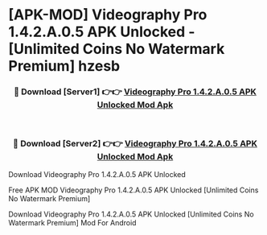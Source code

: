 # [APK-MOD] Videography Pro 1.4.2.A.0.5 APK Unlocked - [Unlimited Coins No Watermark Premium] hzesb



<div align="center">
<h3>🔴 Download [Server1] 👉👉 <a href="https://momento.my/?title=Videography_Pro_1.4.2.A.0.5_APK_Unlocked">Videography Pro 1.4.2.A.0.5 APK Unlocked Mod Apk</a></h3><br>

<h3>🔴 Download [Server2] 👉👉 <a href="https://momento.my/?title=Videography_Pro_1.4.2.A.0.5_APK_Unlocked">Videography Pro 1.4.2.A.0.5 APK Unlocked Mod Apk</a></h3>
</div>



Download Videography Pro 1.4.2.A.0.5 APK Unlocked 

Free APK MOD Videography Pro 1.4.2.A.0.5 APK Unlocked [Unlimited Coins No Watermark Premium]

Download Videography Pro 1.4.2.A.0.5 APK Unlocked [Unlimited Coins No Watermark Premium] Mod For Android
